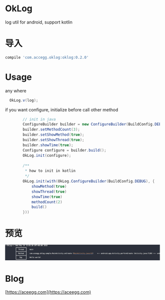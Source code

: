 # OkLog
log util for android, support kotlin

# 导入
```gradle
compile 'com.accegg.oklog:oklog:0.2.0'
```
# Usage
any where
```java
  OkLog.v(log);
```

if you want configure, initialize before call other method
```java
        // init in java
        ConfigureBuilder builder = new ConfigureBuilder(BuildConfig.DEBUG);
        builder.setMethodCount(3);
        builder.setShowMethod(true);
        builder.setShowThread(true);
        builder.showTime(true);
        Configure configure = builder.build();
        OkLog.init(configure);
        
        /**
         * how to init in kotlin
         */
        OkLog.init(with(OkLog.ConfigureBuilder(BuildConfig.DEBUG), {
            showMethod(true)
            showThread(true)
            showTime(true)
            methodCount(2)
            build()
        }))
```
# 预览
![](https://github.com/imcloud/OkLog/blob/master/Screenshot/log.png)
# Blog
[https://aceegg.com](https://aceegg.com)
